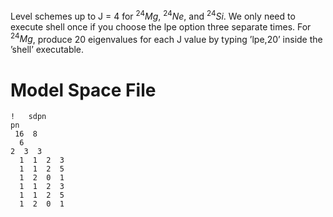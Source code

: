 Level schemes up to J = 4 for $^{24}Mg$, $^{24}Ne$, and $^{24}Si$. We only need to execute shell once if you choose the lpe option three separate times. For $^{24}Mg$, produce 20 eigenvalues for each J value by typing ’lpe,20’ inside the ’shell’ executable.
# Model Space File
```
!   sdpn      
pn
 16  8
  6
2  3  3
  1  1  2  3
  1  1  2  5
  1  2  0  1
  1  1  2  3
  1  1  2  5
  1  2  0  1

```
